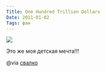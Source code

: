 ```yaml
---
Title: One Hundred Trillion Dollars
Date: 2011-01-02
Tags: фан
---
```


<div class="text"><p><img src="http://dl.dropbox.com/u/140528/site/dollars.jpg" /></p>
<p>Это же моя детская мечта!!!</p>
<p>@via <a href="http://svalko.org/192990.html#">свалко</a></p></div>
